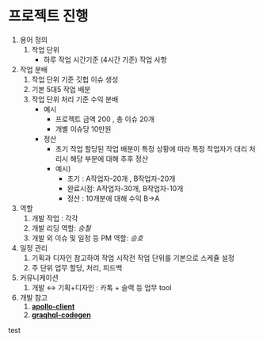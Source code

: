 # 프로젝트 진행

1. 용어 정의
   1. 작업 단위
      - 하루 작업 시간기준 (4시간 기준) 작업 사항
2. 작업 분배
   1. 작업 단위 기준 깃헙 이슈 생성
   2. 기본 5대5 작업 배분
   3. 작업 단위 처리 기준 수익 분배
      - 예시
        - 프로젝트 금액 200 , 총 이슈 20개
        - 개별 이슈당 10만원
      - 정산
        - 초기 작업 할당된 작업 배분이 특정 상황에 따라 특정 작업자가 대리 처리시 해당 부분에 대해 추후 정산
        - 예시)
          - 초기 : A작업자-20개 , B작업자-20개
          - 완료시점: A작업자-30개, B작업자-10개
          - 정산 : 10개분에 대해 수익 B→A
3. 역할
   1. 개발 작업 : 각각
   2. 개발 리딩 역할: _승철_
   3. 개발 외 이슈 및 일정 등 PM 역할: _승호_
4. 일정 관리
   1. 기획과 디자인 참고하여 작업 시작전 작업 단위를 기본으로 스케쥴 설정
   2. 주 단위 업무 할당, 처리, 피드백
5. 커뮤니케이션
   1. 개발 ↔ 기획+디자인 : 카톡 + 슬랙 등 업무 tool
6. 개발 참고
   1. [**apollo-client**](https://www.apollographql.com/docs/react/)
   2. [**graqhql-codegen**](https://the-guild.dev/graphql/codegen)

test

